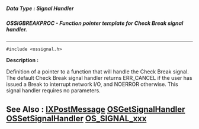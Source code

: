 ##### Data Type : Signal Handler
##### OSSIGBREAKPROC - Function pointer template for Check Break signal handler.
---
```
#include <ossignal.h>
```
**Description :**

Definition of a pointer to a function that will handle the Check Break signal.  
The default Check Break signal handler returns ERR_CANCEL if the user has 
issued a Break to interrupt network I/O, and NOERROR otherwise.  This signal 
handler requires no parameters.

**See Also :**
[IXPostMessage](/reference/Func/IXPostMessage)
[OSGetSignalHandler](/reference/Func/OSGetSignalHandler)
[OSSetSignalHandler](/reference/Func/OSSetSignalHandler)
[OS_SIGNAL_xxx](/reference/Symb/OS_SIGNAL_xxx)
---
